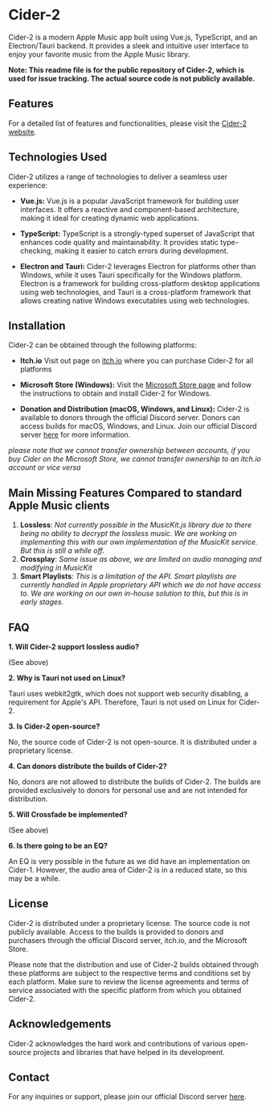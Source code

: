# Cider-2

Cider-2 is a modern Apple Music app built using Vue.js, TypeScript, and an Electron/Tauri backend. It provides a sleek and intuitive user interface to enjoy your favorite music from the Apple Music library.

**Note: This readme file is for the public repository of Cider-2, which is used for issue tracking. The actual source code is not publicly available.**

## Features

For a detailed list of features and functionalities, please visit the [Cider-2 website](https://www.cider.sh).

## Technologies Used

Cider-2 utilizes a range of technologies to deliver a seamless user experience:

- **Vue.js:** Vue.js is a popular JavaScript framework for building user interfaces. It offers a reactive and component-based architecture, making it ideal for creating dynamic web applications.

- **TypeScript:** TypeScript is a strongly-typed superset of JavaScript that enhances code quality and maintainability. It provides static type-checking, making it easier to catch errors during development.

- **Electron and Tauri:** Cider-2 leverages Electron for platforms other than Windows, while it uses Tauri specifically for the Windows platform. Electron is a framework for building cross-platform desktop applications using web technologies, and Tauri is a cross-platform framework that allows creating native Windows executables using web technologies.

## Installation

Cider-2 can be obtained through the following platforms:

- **Itch.io** Visit out page on [itch.io](https://cidercollective.itch.io/cider) where you can purchase Cider-2 for all platforms

- **Microsoft Store (Windows):** Visit the [Microsoft Store page](https://apps.microsoft.com/store/detail/cider-preview/9PL8WPH0QK9M?hl=en-us&gl=us&rtc=1) and follow the instructions to obtain and install Cider-2 for Windows.

- **Donation and Distribution (macOS, Windows, and Linux):** Cider-2 is available to donors through the official Discord server. Donors can access builds for macOS, Windows, and Linux. Join our official Discord server [here](https://discord.com/invite/AppleMusic) for more information.

*please note that we cannot transfer ownership between accounts, if you buy Cider on the Microsoft Store, we cannot transfer ownership to an itch.io account or vice versa*

## Main Missing Features Compared to standard Apple Music clients

1. **Lossless**: _Not currently possible in the MusicKit.js library due to there being no ability to decrypt the lossless music. We are working on implementing this with our own implementation of the MusicKit service. But this is still a while off._
2. **Crossplay**: _Same issue as above, we are limited on audio managing and modifying in MusicKit_
3. **Smart Playlists**: _This is a limitation of the API. Smart playlists are currently handled in Apple proprietary API which we do not have access to. We are working on our own in-house solution to this, but this is in early stages._

## FAQ

**1. Will Cider-2 support lossless audio?**

(See above)

**2. Why is Tauri not used on Linux?**

Tauri uses webkit2gtk, which does not support web security disabling, a requirement for Apple's API. Therefore, Tauri is not used on Linux for Cider-2.

**3. Is Cider-2 open-source?**

No, the source code of Cider-2 is not open-source. It is distributed under a proprietary license.

**4. Can donors distribute the builds of Cider-2?**

No, donors are not allowed to distribute the builds of Cider-2. The builds are provided exclusively to donors for personal use and are not intended for distribution.

**5. Will Crossfade be implemented?**

(See above)

**6. Is there going to be an EQ?**

An EQ is very possible in the future as we did have an implementation on Cider-1. However, the audio area of Cider-2 is in a reduced state, so this may be a while.

## License

Cider-2 is distributed under a proprietary license. The source code is not publicly available. Access to the builds is provided to donors and purchasers through the official Discord server, itch.io, and the Microsoft Store.

Please note that the distribution and use of Cider-2 builds obtained through these platforms are subject to the respective terms and conditions set by each platform. Make sure to review the license agreements and terms of service associated with the specific platform from which you obtained Cider-2.

## Acknowledgements

Cider-2 acknowledges the hard work and contributions of various open-source projects and libraries that have helped in its development.

## Contact

For any inquiries or support, please join our official Discord server [here](https://discord.com/invite/AppleMusic).
